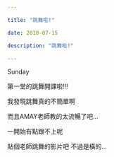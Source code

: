 ```yaml
---

title: "跳舞啦!"

date: 2010-07-15

description: "跳舞啦!"

---
```




Sunday  

  

第一堂的跳舞開課啦!!!  

  

我發現跳舞真的不簡單啊  

  

而且AMAY老師教的太流暢了吧...  

  

一開始有點跟不上呢  

  

  

貼個老師跳舞的影片吧 不過是橫的...  



